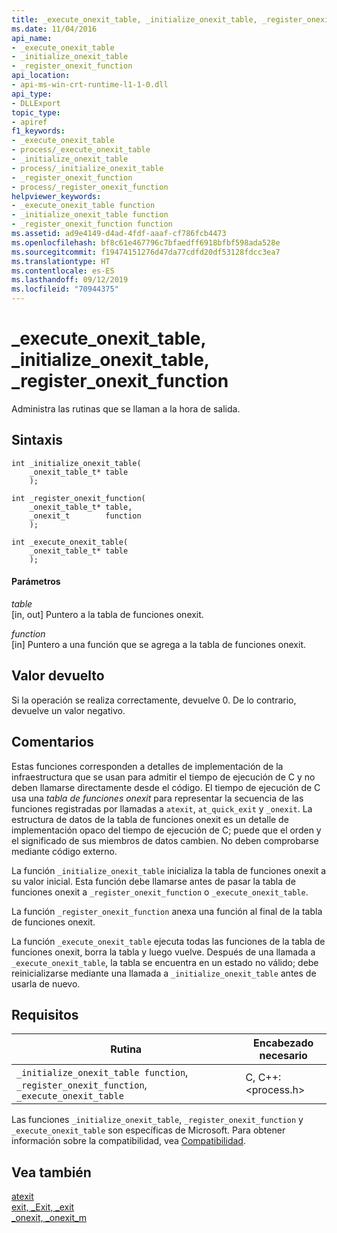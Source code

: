 ```yaml
---
title: _execute_onexit_table, _initialize_onexit_table, _register_onexit_function
ms.date: 11/04/2016
api_name:
- _execute_onexit_table
- _initialize_onexit_table
- _register_onexit_function
api_location:
- api-ms-win-crt-runtime-l1-1-0.dll
api_type:
- DLLExport
topic_type:
- apiref
f1_keywords:
- _execute_onexit_table
- process/_execute_onexit_table
- _initialize_onexit_table
- process/_initialize_onexit_table
- _register_onexit_function
- process/_register_onexit_function
helpviewer_keywords:
- _execute_onexit_table function
- _initialize_onexit_table function
- _register_onexit_function function
ms.assetid: ad9e4149-d4ad-4fdf-aaaf-cf786fcb4473
ms.openlocfilehash: bf8c61e467796c7bfaedff6918bfbf598ada528e
ms.sourcegitcommit: f19474151276d47da77cdfd20df53128fdcc3ea7
ms.translationtype: HT
ms.contentlocale: es-ES
ms.lasthandoff: 09/12/2019
ms.locfileid: "70944375"
---
```

# <a name="_execute_onexit_table-_initialize_onexit_table-_register_onexit_function"></a>_execute_onexit_table, _initialize_onexit_table, _register_onexit_function

Administra las rutinas que se llaman a la hora de salida.

## <a name="syntax"></a>Sintaxis

```
int _initialize_onexit_table(
    _onexit_table_t* table
    );

int _register_onexit_function(
    _onexit_table_t* table,
    _onexit_t        function
    );

int _execute_onexit_table(
    _onexit_table_t* table
    );
```

#### <a name="parameters"></a>Parámetros

*table*<br/>
[in, out] Puntero a la tabla de funciones onexit.

*function*<br/>
[in] Puntero a una función que se agrega a la tabla de funciones onexit.

## <a name="return-value"></a>Valor devuelto

Si la operación se realiza correctamente, devuelve 0. De lo contrario, devuelve un valor negativo.

## <a name="remarks"></a>Comentarios

Estas funciones corresponden a detalles de implementación de la infraestructura que se usan para admitir el tiempo de ejecución de C y no deben llamarse directamente desde el código. El tiempo de ejecución de C usa una *tabla de funciones onexit* para representar la secuencia de las funciones registradas por llamadas a `atexit`, `at_quick_exit` y `_onexit`. La estructura de datos de la tabla de funciones onexit es un detalle de implementación opaco del tiempo de ejecución de C; puede que el orden y el significado de sus miembros de datos cambien. No deben comprobarse mediante código externo.

La función `_initialize_onexit_table` inicializa la tabla de funciones onexit a su valor inicial.  Esta función debe llamarse antes de pasar la tabla de funciones onexit a `_register_onexit_function` o `_execute_onexit_table`.

La función `_register_onexit_function` anexa una función al final de la tabla de funciones onexit.

La función `_execute_onexit_table` ejecuta todas las funciones de la tabla de funciones onexit, borra la tabla y luego vuelve. Después de una llamada a `_execute_onexit_table`, la tabla se encuentra en un estado no válido; debe reinicializarse mediante una llamada a `_initialize_onexit_table` antes de usarla de nuevo.

## <a name="requirements"></a>Requisitos

|Rutina|Encabezado necesario|
|-------------|---------------------|
|`_initialize_onexit_table function`, `_register_onexit_function`, `_execute_onexit_table`|C, C++: \<process.h>|

Las funciones `_initialize_onexit_table`, `_register_onexit_function` y `_execute_onexit_table` son específicas de Microsoft. Para obtener información sobre la compatibilidad, vea [Compatibilidad](../c-runtime-library/compatibility.md).

## <a name="see-also"></a>Vea también

[atexit](../c-runtime-library/reference/atexit.md)<br/>
[exit, _Exit, _exit](../c-runtime-library/reference/exit-exit-exit.md)<br/>
[_onexit, _onexit_m](../c-runtime-library/reference/onexit-onexit-m.md)

